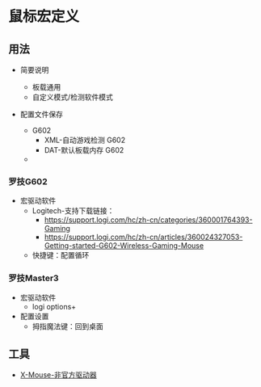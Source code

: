 # 鼠标宏定义

## 用法

- 简要说明
  - 板载通用
  - 自定义模式/检测软件模式

- 配置文件保存
  - G602
    - XML-自动游戏检测 G602
    - DAT-默认板载内存 G602
  - 

### 罗技G602

- 宏驱动软件
  -  Logitech-支持下载链接：
     -  https://support.logi.com/hc/zh-cn/categories/360001764393-Gaming
     -  https://support.logi.com/hc/zh-cn/articles/360024327053-Getting-started-G602-Wireless-Gaming-Mouse
  -  快捷键：配置循环

### 罗技Master3

- 宏驱动软件
  - logi options+
- 配置设置
  - 拇指魔法键：回到桌面



## 工具

- [X-Mouse-非官方驱动器](https://www.highrez.co.uk/downloads/XMouseButtonControl.htm)



